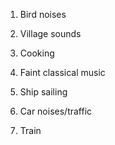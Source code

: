 1. Bird noises

2. Village sounds

3. Cooking

4. Faint classical music

5. Ship sailing

6. Car noises/traffic

7. Train

